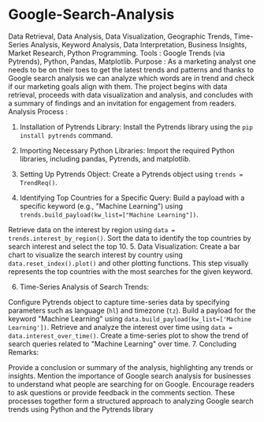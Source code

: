 # Google-Search-Analysis
Data Retrieval, Data Analysis, Data Visualization, Geographic Trends, Time-Series Analysis, Keyword Analysis, Data Interpretation, Business Insights, Market Research, Python Programming.
Tools :
Google Trends (via Pytrends), Python, Pandas, Matplotlib.
Purpose :
As a marketing analyst one needs to be on their toes to get the latest trends and patterns and thanks to Google search analysis we can analyze which words are in trend and check if our marketing goals align with them. The project begins with data retrieval, proceeds with data visualization and analysis, and concludes with a summary of findings and an invitation for engagement from readers.
Analysis Process :
1. Installation of Pytrends Library: Install the Pytrends library using the `pip install pytrends` command.

2. Importing Necessary Python Libraries: Import the required Python libraries, including pandas, Pytrends, and matplotlib.

3. Setting Up Pytrends Object: Create a Pytrends object using `trends = TrendReq()`.
4. Identifying Top Countries for a Specific Query: Build a payload with a specific keyword (e.g., "Machine Learning") using `trends.build_payload(kw_list=["Machine Learning"])`.

Retrieve data on the interest by region using `data = trends.interest_by_region()`.
Sort the data to identify the top countries by search interest and select the top 10.
5. Data Visualization: Create a bar chart to visualize the search interest by country using `data.reset_index().plot()` and other plotting functions. This step visually represents the top countries with the most searches for the given keyword.

6. Time-Series Analysis of Search Trends:

Configure Pytrends object to capture time-series data by specifying parameters such as language (`hl`) and timezone (`tz`).
Build a payload for the keyword "Machine Learning" using `data.build_payload(kw_list=['Machine Learning'])`.
Retrieve and analyze the interest over time using `data = data.interest_over_time()`.
Create a time-series plot to show the trend of search queries related to "Machine Learning" over time.
7. Concluding Remarks:

Provide a conclusion or summary of the analysis, highlighting any trends or insights.
Mention the importance of Google search analysis for businesses to understand what people are searching for on Google.
Encourage readers to ask questions or provide feedback in the comments section.
These processes together form a structured approach to analyzing Google search trends using Python and the Pytrends library
